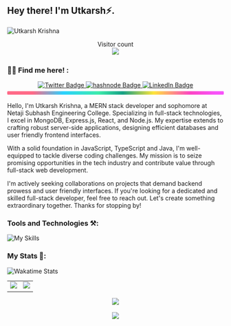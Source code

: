 ## Hey there! I'm Utkarsh⚡.
![Utkarsh Krishna](https://res.cloudinary.com/dt686xyud/image/upload/v1704576180/20240105_050549_0000_yldkrx.png)
<p align="center"> 
  Visitor count<br>
  <img src="https://profile-counter.glitch.me/utkarshkrishna2004/count.svg" />
</p>

### :man_technologist: Find me here! :
<div id="badges" align = "center">
  
  <a href="https://twitter.com/utkarshktweets">
    <img src="https://img.shields.io/badge/Twitter-blue?style=for-the-badge&logo=twitter&logoColor=white" alt="Twitter Badge"/>
  </a>
  
  <a href="https://utkarshkrishna.hashnode.dev/">
    <img src="https://img.shields.io/badge/hashnode-grey?style=for-the-badge&logo=hashnode&logoColor=royalblue" alt="hashnode Badge"/>
  </a>
 
 <a href="https://www.linkedin.com/in/utkarsh-krishna-3bab41240/">
    <img src="https://img.shields.io/badge/LinkedIn-blue?style=for-the-badge&logo=linkedin&logoColor=white" alt="LinkedIn Badge"/>
  </a>
 
</div>
<img src="https://github.com/ArshErgon/ArshErgon/blob/main/assets/header/lineBar.png" width="100%" height="8px"/>

Hello, I'm Utkarsh Krishna, a MERN stack developer and sophomore at Netaji Subhash Engineering College. Specializing in full-stack technologies, I excel in MongoDB, Express.js, React, and Node.js. My expertise extends to crafting robust server-side applications, designing efficient databases and user friendly frontend interfaces.

With a solid foundation in JavaScript, TypeScript and Java, I'm well-equipped to tackle diverse coding challenges. My mission is to seize promising opportunities in the tech industry and contribute value through full-stack web development.

I'm actively seeking collaborations on projects that demand backend prowess and user friendly interfaces. If you're looking for a dedicated and skilled full-stack developer, feel free to reach out. Let's create something extraordinary together. 
Thanks for stopping by!

### Tools and Technologies ⚒️:
![My Skills](https://skillicons.dev/icons?i=react,mongodb,nodejs,express,nextjs,javascript,typescript,appwrite,tailwind,c,java,html,css,git,github,vscode,postman)
    
### My Stats 🚀:

<img style="width: 87%;" src="https://github-readme-stats.vercel.app/api/wakatime?username=utkarshkrishna&layout=compact&theme=highcontrast" alt="Wakatime Stats"/>

<table cellpadding="0" >
  <tr style="padding: 0">
    <!-- GitHub Stats Card -->  
    <td valign="top"><img height="200" src="https://github-readme-stats.vercel.app/api?username=utkarshkrishna2004&show_icons=true&rank_icon=github&theme=highcontrast"/></td>
    <!-- GitHub Top Language Card -->
    <td valign="top"><img height="200" src="https://github-readme-stats.vercel.app/api/top-langs/?username=utkarshkrishna2004&layout=compact&theme=highcontrast&custom_title=Languages"/></td>
  </tr>
</table>

<p align="center">
  <img src="https://github-readme-streak-stats.herokuapp.com?user=utkarshkrishna2004&&theme=highcontrast&show_icons=true)](https://git.io/streak-stats" />  
  
<p align="center">
  <img src="https://capsule-render.vercel.app/api?type=waving&color=gradient&height=150&width=100%&section=footer"/>
</p>


